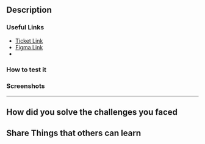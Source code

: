 ## Description

<!-- Describe the goal of the pull request in one or two sentences. -->

### Useful Links

- [Ticket Link]()
- [Figma Link]()
-

### How to test it

<!-- List the steps necessary to test the content of the PR. -->

### Screenshots

<!-- Optional - remove if not necessary -->

---

## How did you solve the challenges you faced

<!-- How does this change address the problem? -->

## Share Things that others can learn

<!-- Optional - remove if not necessary

Describe the research stage.

Add links to blog posts, patterns, libraries or add-ons used to solve this problem.
-->

